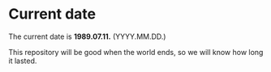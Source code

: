 # Current date

The current date is **1989.07.11.** (YYYY.MM.DD.)

This repository will be good when the world ends, so we will know how long it lasted.